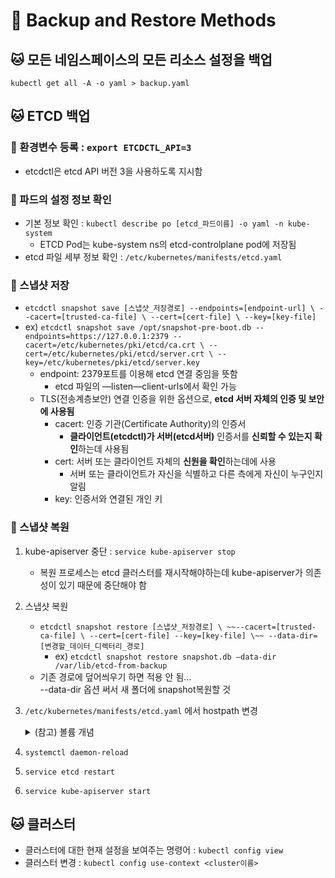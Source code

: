 # 🎀 Backup and Restore Methods

## 🐱 모든 네임스페이스의 모든 리소스 설정을 백업

`kubectl get all -A -o yaml > backup.yaml`
    
## 🐱 ETCD 백업
### 🚀 환경변수 등록 : `export ETCDCTL_API=3`
- etcdctl은 etcd API 버전 3을 사용하도록 지시함
### 🚀 파드의 설정 정보 확인
- 기본 정보 확인 : `kubectl describe po [etcd_파드이름] -o yaml -n kube-system`
    - ETCD Pod는 kube-system ns의 etcd-controlplane pod에 저장됨
- etcd 파일 세부 정보 확인 : `/etc/kubernetes/manifests/etcd.yaml`

            
### 🚀 스냅샷 저장
- `etcdctl snapshot save [스냅샷_저장경로]
--endpoints=[endpoint-url] \
--cacert=[trusted-ca-file] \
--cert=[cert-file] \
--key=[key-file]`
- ex) `etcdctl snapshot save /opt/snapshot-pre-boot.db
--endpoints=https://127.0.0.1:2379
--cacert=/etc/kubernetes/pki/etcd/ca.crt \
--cert=/etc/kubernetes/pki/etcd/server.crt \
--key=/etc/kubernetes/pki/etcd/server.key`
    - endpoint: 2379포트를 이용해 etcd 연결 중임을 뜻함
        - etcd 파일의 —listen—client-urls에서 확인 가능
    - TLS(전송계층보안) 연결 인증을 위한 옵션으로, **etcd 서버 자체의 인증 및 보안에 사용됨**
        - cacert: 인증 기관(Certificate Authority)의 인증서
            - **클라이언트(etcdctl)가 서버(etcd서버)** 인증서를 **신뢰할 수 있는지 확인**하는데 사용됨
        - cert: 서버 또는 클라이언트 자체의 **신원을 확인**하는데에 사용
            - 서버 또는 클라이언트가 자신을 식별하고 다른 측에게 자신이 누구인지 알림
        - key: 인증서와 연결된 개인 키
### 🚀 스냅샷 복원
1. kube-apiserver 중단 : `service kube-apiserver stop`
    - 복원 프로세스는 etcd 클러스터를 재시작해야하는데 kube-apiserver가 의존성이 있기 때문에 중단해야 함
2. 스냅샷 복원
    - `etcdctl snapshot restore [스냅샷_저장경로] \
    ~~--cacert=[trusted-ca-file] \
    --cert=[cert-file] --key=[key-file] \~~
    --data-dir=[변경할_데이터_디렉터리_경로]`
        - ex) `etcdctl snapshot restore snapshot.db —data-dir /var/lib/etcd-from-backup`
    - 기존 경로에 덮어씌우기 하면 적용 안 됨… <br>
    --data-dir 옵션 써서 새 폴더에 snapshot복원할 것
3. `/etc/kubernetes/manifests/etcd.yaml` 에서 hostpath 변경
    <details>
    <summary>(참고) 볼륨 개념</summary>
    <div markdown="1">

    - 볼륨을 마운트하는 이유
        - 컨테이너는 일시적이며, 컨테이너가 종료되면 내부 데이터는 모두 삭제됩니다. 이것은 컨테이너의 가변적인 특성 때문에 발생하는 문제 중 하나입니다.
        - 볼륨을 마운트하면 컨테이너의 **가상 파일 시스템에 외부 저장소(호스트의 파일 시스템, 네트워크 스토리지 등)를 연결**하여 **컨테이너가 영구적인 데이터를 저장하고 유지**할 수 있습니다. 이는 데이터의 보존과 지속성을 제공하며, 컨테이너가 종료되어도 데이터가 유실되지 않게 해줍니다.
        - 또한, **여러 컨테이너 간에 데이터를 공유하거나, 데이터베이스나 파일 시스템과 같은 영구 데이터를 사용**하기 위해서도 볼륨을 마운트하는 것이 필요합니다.
        - 실제로 파일을 복사하는 것이 아니라, 해당 경로를 연결하여 호스트의 데이터에 접근할 수 있도록 만드는 것이 마운트의 역할입니다. **컨테이너가 `mountPath`에 있는 데이터에 접근하면, 실제로는 호스트의 `hostPath` 경로에 있는 데이터를 참조**하게 됩니다.
    
    ```yaml
    volumeMounts:
        - mountPath: /var/lib/etcd
            name: etcd-data
        - mountPath: /etc/kubernetes/pki/etcd
            name: etcd-certs
    .
    .
    .
        volumes:
        - hostPath:
            path: /etc/kubernetes/pki/etcd
            type: DirectoryOrCreate
        name: etcd-certs
        - hostPath:
            path: /var/lib/etcd-new
            type: DirectoryOrCreate
        name: etcd-data
    ```
    
    - volumeMounts : 실제 컨테이너의 파일 시스템에 마운트 됨
        - **mountPath: Pod 컨테이너 내부 경로**
            - 컨테이너 내부의 해당 경로에 호스트의 파일 시스템을 마운트
        - volumes
            - emptyDir: 파드 단위로 마운트되는 볼륨
                - 최초 생성될 때 볼륨 내용이 비어있음
                - 파드 생성시 만들어지고 삭제시 없어지므로 일시적인 데이터 보관
            - **hostPath: Node 내부 경로**
                - 호스트 머신의 파일 시스템 경로를 지정
                - 워커 노드의 파일 시스템을 파드의 디렉터리로 마운트하는데 사용
                - Pod가 죽어도 볼륨 데이터는 사라지지 않음
    </div>
    </details>

4. `systemctl daemon-reload`
5. `service etcd restart`
6. `service kube-apiserver start`
## 🐱 클러스터
- 클러스터에 대한 현재 설정을 보여주는 명령어 : `kubectl config view`
- 클러스터 변경 : `kubectl config use-context <cluster이름>`